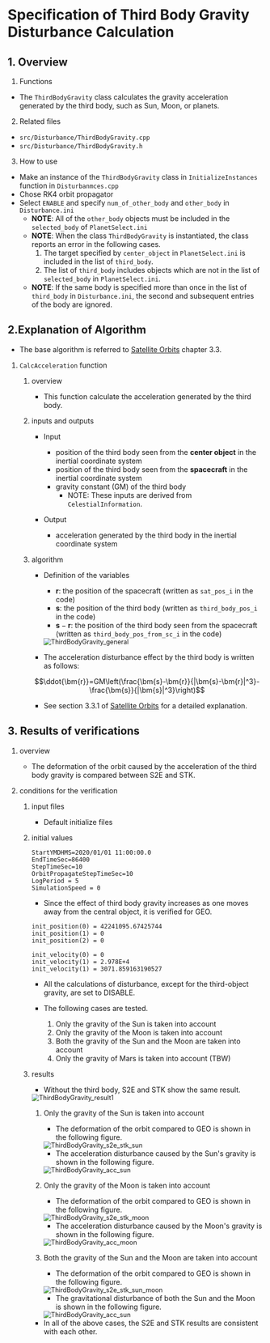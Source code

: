 # Specification of Third Body Gravity Disturbance Calculation

## 1.  Overview

1. Functions
- The `ThirdBodyGravity` class calculates the gravity acceleration generated by the third body, such as Sun, Moon, or planets.

2. Related files
- `src/Disturbance/ThirdBodyGravity.cpp`
- `src/Disturbance/ThirdBodyGravity.h`

3. How to use
- Make an instance of the `ThirdBodyGravity` class in `InitializeInstances` function in `Disturbanmces.cpp`
- Chose RK4 orbit propagator
- Select `ENABLE` and specify `num_of_other_body` and `other_body` in `Disturbance.ini`
  - **NOTE**: All of the `other_body` objects must be included in the `selected_body` of `PlanetSelect.ini`
  - **NOTE**: When the class `ThirdBodyGravity` is instantiated, the class reports an error in the following cases.
    1. The target specified by `center_object` in `PlanetSelect.ini` is included in the list of `third_body`.
    2. The list of `third_body` includes objects which are not in the list of `selected_body` in `PlanetSelect.ini`.
  - **NOTE**: If the same body is specified more than once in the list of `third_body` in `Disturbance.ini`, the second and subsequent entries of the body are ignored.

## 2.Explanation of Algorithm
- The base algorithm is referred to [Satellite Orbits](https://www.springer.com/jp/book/9783540672807) chapter 3.3. 

1. `CalcAcceleration` function
    1. overview
        - This function calculate the acceleration generated by the third body.

    2. inputs and outputs
        - Input
            - position of the third body seen from the **center object** in the inertial coordinate system
            - position of the third body seen from the **spacecraft** in the inertial coordinate system 
            - gravity constant (GM) of the third body
                - NOTE: These inputs are derived from `CelestialInformation`. 

        - Output
            - acceleration generated by the third body in the inertial coordinate system

    3. algorithm
        - Definition of the variables
            - $`\bm{r}`$: the position of the spacecraft (written as `sat_pos_i` in the code)
            - $`\bm{s}`$: the position of the third body (written as `third_body_pos_i` in the code)
            - $`\bm{s}-\bm{r}`$: the position of the third body seen from the spacecraft (written as `third_body_pos_from_sc_i` in the code)

            <img src="./figs/ThirdBodyGravity_general.jpg" alt="ThirdBodyGravity_general" style="zoom: 90%;" />

        - The acceleration disturbance effect by the third body is written as follows:

        ```math
        \ddot{\bm{r}}=GM\left(\frac{\bm{s}-\bm{r}}{|\bm{s}-\bm{r}|^3}-\frac{\bm{s}}{|\bm{s}|^3}\right)
        ```

        - See section 3.3.1 of [Satellite Orbits](https://www.springer.com/jp/book/9783540672807) for a detailed explanation.

## 3. Results of verifications
1. overview
    - The deformation of the orbit caused by the acceleration of the third body gravity is compared between S2E and STK.

2. conditions for the verification
    1. input files
        - Default initialize files
    
    2. initial values 
        ```
        StartYMDHMS=2020/01/01 11:00:00.0
        EndTimeSec=86400
        StepTimeSec=10
        OrbitPropagateStepTimeSec=10
        LogPeriod = 5
        SimulationSpeed = 0
        ```
        - Since the effect of third body gravity increases as one moves away from the central object, it is verified for GEO.

        ```
        init_position(0) = 42241095.67425744
        init_position(1) = 0
        init_position(2) = 0

        init_velocity(0) = 0
        init_velocity(1) = 2.978E+4
        init_velocity(1) = 3071.859163190527
        ```

        - All the calculations of disturbance, except for the third-object gravity, are set to DISABLE.

        - The following cases are tested.
            1. Only the gravity of the Sun is taken into account
            2. Only the gravity of the Moon is taken into account
            3. Both the gravity of the Sun and the Moon are taken into account
            4. Only the gravity of Mars is taken into account (TBW)

    3. results
        - Without the third body, S2E and STK show the same result.

         <img src="./figs/ThirdBodyGravity_result1.jpg" alt="ThirdBodyGravity_result1" style="zoom: 90%;" />

        1. Only the gravity of the Sun is taken into account
            - The deformation of the orbit compared to GEO is shown in the following figure.

            <img src="./figs/ThirdBodyGravity_s2e_stk_sun.jpg" alt="ThirdBodyGravity_s2e_stk_sun" style="zoom: 90%;" />

            - The acceleration disturbance caused by the Sun's gravity is shown in the following figure.

            <img src="./figs/ThirdBodyGravity_acc_sun.jpg" alt="ThirdBodyGravity_acc_sun" style="zoom: 90%;" />

        2. Only the gravity of the Moon is taken into account
            - The deformation of the orbit compared to GEO is shown in the following figure.

            <img src="./figs/ThirdBodyGravity_s2e_stk_moon.jpg" alt="ThirdBodyGravity_s2e_stk_moon" style="zoom: 90%;" />

            - The acceleration disturbance caused by the Moon's gravity is shown in the following figure.

            <img src="./figs/ThirdBodyGravity_acc_moon.jpg" alt="ThirdBodyGravity_acc_moon" style="zoom: 90%;" />
        
        3. Both the gravity of the Sun and the Moon are taken into account
            - The deformation of the orbit compared to GEO is shown in the following figure.

            <img src="./figs/ThirdBodyGravity_s2e_stk_sun_moon.jpg" alt="ThirdBodyGravity_s2e_stk_sun_moon" style="zoom: 90%;" />

            - The gravitational disturbance of both the Sun and the Moon is shown in the following figure.

            <img src="./figs/ThirdBodyGravity_acc_sun_moon.jpg" alt="ThirdBodyGravity_acc_sun" style="zoom: 90%;" />

        - In all of the above cases, the S2E and STK results are consistent with each other.

